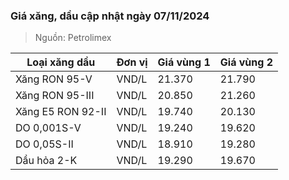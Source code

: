 
### Giá xăng, dầu cập nhật ngày 07/11/2024
> Nguồn: Petrolimex

| Loại xăng dầu     | Đơn vị | Giá vùng 1 | Giá vùng 2 |
|-------------------|--------|------------|------------|
| Xăng RON 95-V     | VND/L  |     21.370 |     21.790 |
| Xăng RON 95-III   | VND/L  |     20.850 |     21.260 |
| Xăng E5 RON 92-II | VND/L  |     19.740 |     20.130 |
| DO 0,001S-V       | VND/L  |     19.240 |     19.620 |
| DO 0,05S-II       | VND/L  |     18.910 |     19.280 |
| Dầu hỏa 2-K       | VND/L  |     19.290 |     19.670 |

